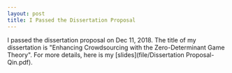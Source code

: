 ```yaml
---
layout: post
title: I Passed the Dissertation Proposal
---
```


I passed the dissertation proposal on Dec 11, 2018. The title of my dissertation is "Enhancing Crowdsourcing with the Zero-Determinant Game Theory". For more details, here is my [slides](file/Dissertation Proposal-Qin.pdf).